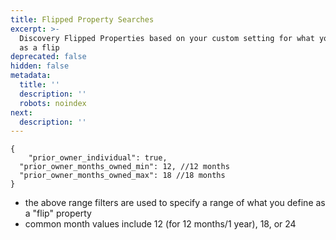 ```yaml
---
title: Flipped Property Searches
excerpt: >-
  Discovery Flipped Properties based on your custom setting for what you define
  as a flip
deprecated: false
hidden: false
metadata:
  title: ''
  description: ''
  robots: noindex
next:
  description: ''
---
```

```
{
	"prior_owner_individual": true,
  "prior_owner_months_owned_min": 12, //12 months
  "prior_owner_months_owned_max": 18 //18 months
}
```

* the above range filters are used to specify a range of what you define as a "flip" property
* common month values include 12 (for 12 months/1 year), 18, or 24

